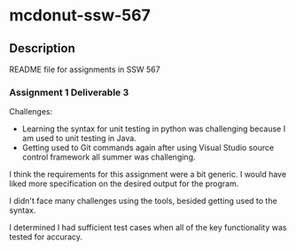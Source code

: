 # mcdonut-ssw-567
## Description
README file for assignments in SSW 567
### Assignment 1 Deliverable 3
Challenges: 
- Learning the syntax for unit testing in python was challenging because I am used to unit testing in Java.
- Getting used to Git commands again after using Visual Studio source control framework all summer was challenging.

I think the requirements for this assignment were a bit generic. I would have liked more specification on the desired output for the program.

I didn't face many challenges using the tools, besided getting used to the syntax.

I determined I had sufficient test cases when all of the key functionality was tested for accuracy. 

